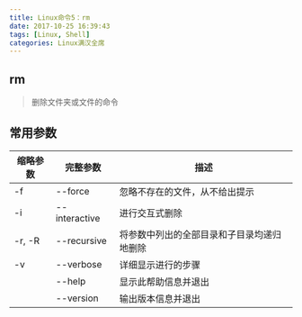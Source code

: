 ```yaml
---
title: Linux命令5：rm
date: 2017-10-25 16:39:43
tags: [Linux, Shell]
categories: Linux满汉全席
---
```


## rm

> 删除文件夹或文件的命令

## 常用参数

| 缩略参数 | 完整参数  | 描述
| --- | --- | ---
| -f | --force    | 忽略不存在的文件，从不给出提示
| -i | --interactive | 进行交互式删除
| -r, -R | --recursive  | 将参数中列出的全部目录和子目录均递归地删除
| -v | --verbose   | 详细显示进行的步骤
| | --help   |  显示此帮助信息并退出
| | --version | 输出版本信息并退出